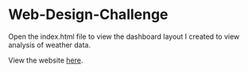 # Web-Design-Challenge

Open the index.html file to view the dashboard layout I created to view analysis of weather data. 

View the website [here](https://kristajoy.github.io/Web-Design-Challenge/).
